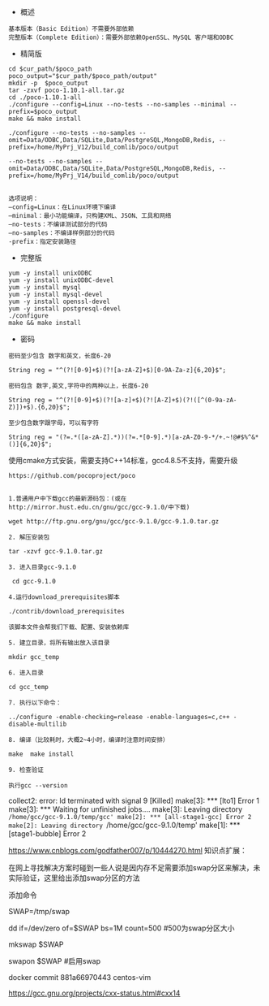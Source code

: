 - 概述

```
基本版本（Basic Edition）不需要外部依赖
完整版本（Complete Edition）：需要外部依赖OpenSSL、MySQL 客户端和ODBC
```
- 精简版
```
cd $cur_path/$poco_path
poco_output="$cur_path/$poco_path/output"
mkdir -p  $poco_output
tar -zxvf poco-1.10.1-all.tar.gz
cd ./poco-1.10.1-all
./configure --config=Linux --no-tests --no-samples --minimal --prefix=$poco_output
make && make install

./configure --no-tests --no-samples --omit=Data/ODBC,Data/SQLite,Data/PostgreSQL,MongoDB,Redis, --prefix=/home/MyPrj_V12/build_comlib/poco/output

--no-tests --no-samples --omit=Data/ODBC,Data/SQLite,Data/PostgreSQL,MongoDB,Redis, --prefix=/home/MyPrj_V14/build_comlib/poco/output


选项说明：
–config=Linux：在Linux环境下编译
–minimal：最小功能编译，只构建XML、JSON、工具和网络
–no-tests：不编译测试部分的代码
–no-samples：不编译样例部分的代码
-prefix：指定安装路径
```

- 完整版
```
yum -y install unixODBC
yum -y install unixODBC-devel
yum -y install mysql
yum -y install mysql-devel
yum -y install openssl-devel 
yum -y install postgresql-devel
./configure
make && make install
```

- 密码

```
密码至少包含 数字和英文，长度6-20

String reg = "^(?![0-9]+$)(?![a-zA-Z]+$)[0-9A-Za-z]{6,20}$";
 
密码包含 数字,英文,字符中的两种以上，长度6-20

String reg = "^(?![0-9]+$)(?![a-z]+$)(?![A-Z]+$)(?!([^(0-9a-zA-Z)])+$).{6,20}$";
 
至少包含数字跟字母，可以有字符

String reg = "(?=.*([a-zA-Z].*))(?=.*[0-9].*)[a-zA-Z0-9-*/+.~!@#$%^&*()]{6,20}$";
```

使用cmake方式安装，需要支持C++14标准，gcc4.8.5不支持，需要升级

```
https://github.com/pocoproject/poco


1.普通用户中下载gcc的最新源码包：(或在http://mirror.hust.edu.cn/gnu/gcc/gcc-9.1.0/中下载)

wget http://ftp.gnu.org/gnu/gcc/gcc-9.1.0/gcc-9.1.0.tar.gz

2. 解压安装包

tar -xzvf gcc-9.1.0.tar.gz

3. 进入目录gcc-9.1.0 

 cd gcc-9.1.0

4.运行download_prerequisites脚本

./contrib/download_prerequisites

该脚本文件会帮我们下载、配置、安装依赖库

5. 建立目录，将所有输出放入该目录

mkdir gcc_temp

6. 进入目录

cd gcc_temp

7. 执行以下命令：

../configure -enable-checking=release -enable-languages=c,c++ -disable-multilib

8. 编译（比较耗时，大概2~4小时，编译时注意时间安排）

make  make install

9. 检查验证

执行gcc --version 
```


collect2: error: ld terminated with signal 9 [Killed]
make[3]: *** [lto1] Error 1
make[3]: *** Waiting for unfinished jobs....
make[3]: Leaving directory `/home/gcc/gcc-9.1.0/temp/gcc'
make[2]: *** [all-stage1-gcc] Error 2
make[2]: Leaving directory `/home/gcc/gcc-9.1.0/temp'
make[1]: *** [stage1-bubble] Error 2

https://www.cnblogs.com/godfather007/p/10444270.html
知识点扩展：

在网上寻找解决方案时碰到一些人说是因内存不足需要添加swap分区来解决，未实际验证，这里给出添加swap分区的方法

添加命令

SWAP=/tmp/swap

dd if=/dev/zero of=$SWAP bs=1M count=500 #500为swap分区大小

mkswap $SWAP

swapon $SWAP #启用swap



 docker commit 881a66970443 centos-vim

 https://gcc.gnu.org/projects/cxx-status.html#cxx14


